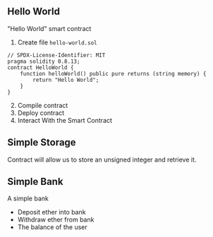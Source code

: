 ## Hello World

"Hello World" smart contract

1. Create file `hello-world.sol`

```
// SPDX-License-Identifier: MIT
pragma solidity 0.8.13;
contract HelloWorld {
    function helloWorld() public pure returns (string memory) {
        return "Hello World";
    }
}
```

2. Compile contract 
3. Deploy contract 
3. Interact With the Smart Contract

## Simple Storage
Contract will allow us to store an unsigned integer and retrieve it. 

## Simple Bank
A simple bank
- Deposit ether into bank
- Withdraw ether from bank
- The balance of the user